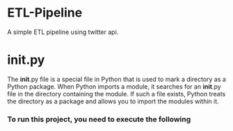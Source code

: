 # ETL-Pipeline
A simple ETL pipeline using twitter api.

# __init__.py
The __init__.py file is a special file in Python that is used to mark a directory as a Python package. When Python imports a module, it searches for an __init__.py file in the directory containing the module. If such a file exists, Python treats the directory as a package and allows you to import the modules within it.

### To run this project, you need to execute the following
